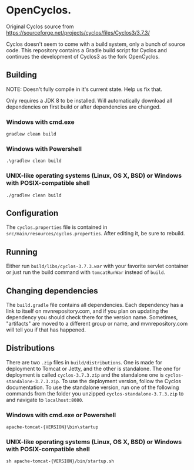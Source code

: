# OpenCyclos.

Original Cyclos source from https://sourceforge.net/projects/cyclos/files/Cyclos3/3.7.3/

Cyclos doesn't seem to come with a build system, only a bunch of source
code. This repository contains a Gradle build script for Cyclos and continues 
the development of Cyclos3 as the fork OpenCyclos.

## Building

NOTE: Doesn't fully compile in it's current state. Help us fix that.

Only requires a JDK 8 to be installed. Will automatically download
all dependencies on first build or after dependencies are changed.

### Windows with cmd.exe

```
gradlew clean build
```

### Windows with Powershell

```
.\gradlew clean build
```

### UNIX-like operating systems (Linux, OS X, BSD) or Windows with POSIX-compatible shell

```
./gradlew clean build
```

## Configuration

The `cyclos.properties` file is contained in `src/main/resources/cyclos.properties`.
After editing it, be sure to rebuild.

## Running

Either run `build/libs/cyclos-3.7.3.war` with your favorite servlet
container or just run the build command with `tomcatRunWar` instead
of `build`.

## Changing dependencies

The `build.gradle` file contains all dependencies. Each dependency
has a link to itself on mvnrepository.com, and if you plan on updating
the dependency you should check there for the version name. Sometimes,
"artifacts" are moved to a different group or name, and mvnrepository.com
will tell you if that has happened.

## Distributions

There are two `.zip` files in `build/distributions`. One is made for deployment
to Tomcat or Jetty, and the other is standalone. The one for deployment
is called `cyclos-3.7.3.zip` and the standalone one is `cyclos-standalone-3.7.3.zip`.
To use the deployment version, follow the Cyclos documentation. To use the
standalone version, run one of the following commands from the folder you
unzipped `cyclos-standalone-3.7.3.zip` to and navigate to `localhost:8080`.

### Windows with cmd.exe or Powershell

```
apache-tomcat-{VERSION}\bin\startup
```

### UNIX-like operating systems (Linux, OS X, BSD) or Windows with POSIX-compatible shell

```
sh apache-tomcat-{VERSION}/bin/startup.sh
```
